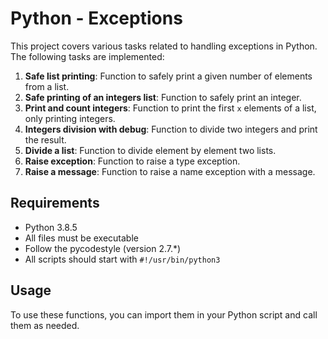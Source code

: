 # Python - Exceptions

This project covers various tasks related to handling exceptions in Python. The following tasks are implemented:

1. **Safe list printing**: Function to safely print a given number of elements from a list.
2. **Safe printing of an integers list**: Function to safely print an integer.
3. **Print and count integers**: Function to print the first `x` elements of a list, only printing integers.
4. **Integers division with debug**: Function to divide two integers and print the result.
5. **Divide a list**: Function to divide element by element two lists.
6. **Raise exception**: Function to raise a type exception.
7. **Raise a message**: Function to raise a name exception with a message.

## Requirements

- Python 3.8.5
- All files must be executable
- Follow the pycodestyle (version 2.7.*)
- All scripts should start with `#!/usr/bin/python3`

## Usage

To use these functions, you can import them in your Python script and call them as needed.

